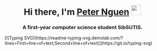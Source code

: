 <h1 align="center">Hi there, I'm <a href="https://vk.com/darrk_ne_ss" target="_blank">Peter Nguen</a> 
<img src="https://github.com/blackcater/blackcater/raw/main/images/Hi.gif" height="32"/></h1>
<h3 align="center">A first-year computer science student SibSUTIS.</h3>
[![Typing SVG](https://readme-typing-svg.demolab.com/?lines=First+line+of+text;Second+line+of+text)](https://git.io/typing-svg)
